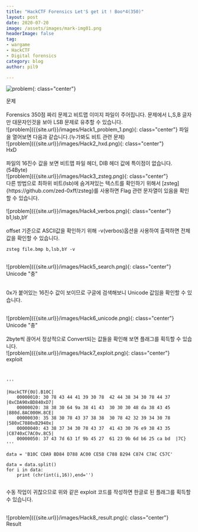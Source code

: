 ```yaml
---
title: "HackCTF Forensics Let'S get it ! Boo*4(350)"
layout: post
date: 2020-07-20
image: /assets/images/mark-img01.png
headerImage: false
tag:
- wargame
- HackCTF
- Digital forensics
category: blog
author: pil9

---
```

 
![problem]({{site.url}}/images/Hack1_problem.png){: class="center"}
<figcaption class="caption">문제</figcaption>  
<br>
Forensics 350점 짜리 문제고 비트맵 이미지 파일이 주어집니다.
문제에서 L,S,B 글자만 대문자인것을 보아 LSB 문제로 유추할 수 있습니다.
<br>
![problem]({{site.url}}/images/Hack1_problem_1.png){: class="center"}
파일을 열어보면 다음과 같습니다.(누가봐도 비트 관련 문제)

<br>
![problem]({{site.url}}/images/Hack2_hxd.png){: class="center"}
<figcaption class="caption">HxD</figcaption>
<br>
파일의 16진수 값을 보면 비트맵 파일 헤더, DIB 헤더 값에 특이점이 없습니다.(54Byte)

<br>
![problem]({{site.url}}/images/Hack3_zsteg.png){: class="center"}
<br>
다른 방법으로 최하위 비트(lsb)에 숨겨져있는 텍스트를 확인하기 위해서 [zsteg]{https://github.com/zed-0xff/zsteg}를 사용하면 Flag 관련 문자열이 있음을 확인할 수 있습니다.
<br>

<br>
![problem]({{site.url}}/images/Hack4_verbos.png){: class="center"}
<figcaption class="caption">b1,lsb,bY</figcaption>
<br>
offset 기준으로 ASCII값을 확인하기 위해 -v(verbos)옵션을 사용하여 출력하면 전체 값을 확인할 수 있습니다.

<pre><code class = "language-c">zsteg file.bmp b,lsb,bY -v
</code></pre>

<br>
![problem]({{site.url}}/images/Hack5_search.png){: class="center"}
<figcaption class="caption">Unicode "충"</figcaption>
<br>

0x가 붙어있는 16진수 값이 보이므로 구글에 검색해보니 Unicode 값임을 확인할 수 있습니다.

<br>
![problem]({{site.url}}/images/Hack6_unicode.png){: class="center"}
<figcaption class="caption">Unicode "충"</figcaption>
<br>
2byte씩 끊어서 정상적으로 Convert되는 값들을 확인해 보면 플래그를 획득할 수 있습니다.

<br>
![problem]({{site.url}}/images/Hack7_exploit.png){: class="center"}
<figcaption class="caption">exploit</figcaption>
<br>

<pre><code class = "language-python">
'''
																|HackCTF{0U].B10C|
    00000010: 30 78 43 44 41 39 30 78  42 44 38 34 30 78 44 37  |0xCDA90xBD840xD7|
    00000020: 38 38 30 64 9a 38 41 43  30 30 30 48 da 38 43 45  |880d.8AC000H.8CE|
    00000030: 35 38 30 78 43 37 38 38  30 78 42 32 39 34 30 78  |580xC7880xB2940x|
    00000040: 43 38 37 34 30 78 43 37  41 43 30 76 e9 38 43 35  |C8740xC7AC0v.8C5|
    00000050: 37 43 7d 63 1f 9b 45 27  61 23 9b 6d b6 25 ca bd  |7C}
'''

data = 'B10C CDA9 BD84 D788 AC00 CE58 C788 B294 C874 C7AC C57C'

data = data.split()
for i in data:
    print (chr(int(i,16)),end='')

</code></pre>
수동 작업이 귀찮으므로 위와 같은 exploit 코드를 작성하면 한글로 된 플래그를 획득할 수 있습니다.

<br>
![problem]({{site.url}}/images/Hack8_result.png){: class="center"}
<figcaption class="caption">Result</figcaption>
<br>

